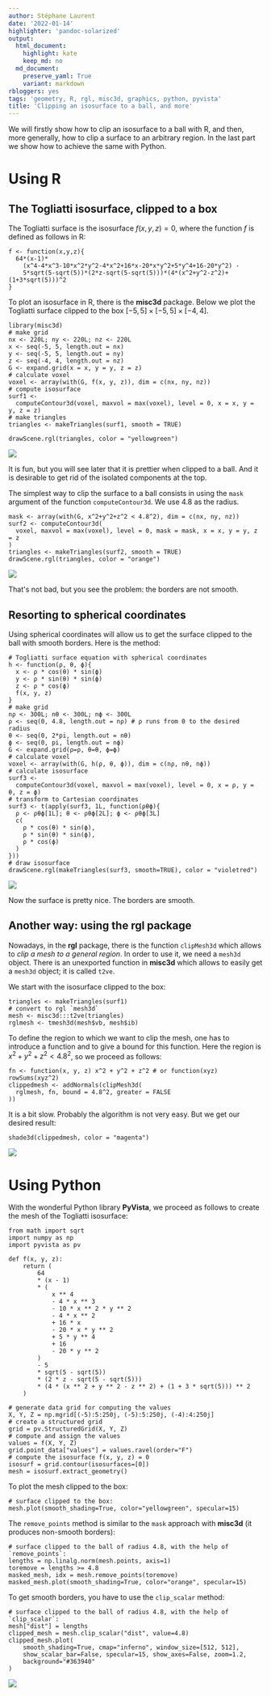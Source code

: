 ```yaml
---
author: Stéphane Laurent
date: '2022-01-14'
highlighter: 'pandoc-solarized'
output:
  html_document:
    highlight: kate
    keep_md: no
  md_document:
    preserve_yaml: True
    variant: markdown
rbloggers: yes
tags: 'geometry, R, rgl, misc3d, graphics, python, pyvista'
title: 'Clipping an isosurface to a ball, and more'
---
```


We will firstly show how to clip an isosurface to a ball with R, and
then, more generally, how to clip a surface to an arbitrary region. In
the last part we show how to achieve the same with Python.

Using R
=======

The Togliatti isosurface, clipped to a box
------------------------------------------

The Togliatti surface is the isosurface $f(x, y, z) = 0$, where the
function $f$ is defined as follows in R:

``` {.r}
f <- function(x,y,z){
  64*(x-1)*
    (x^4-4*x^3-10*x^2*y^2-4*x^2+16*x-20*x*y^2+5*y^4+16-20*y^2) - 
    5*sqrt(5-sqrt(5))*(2*z-sqrt(5-sqrt(5)))*(4*(x^2+y^2-z^2)+(1+3*sqrt(5)))^2
}
```

To plot an isosurface in R, there is the **misc3d** package. Below we
plot the Togliatti surface clipped to the box
$[-5,5] \times [-5,5] \times [-4,4]$.

``` {.r}
library(misc3d)
# make grid
nx <- 220L; ny <- 220L; nz <- 220L
x <- seq(-5, 5, length.out = nx) 
y <- seq(-5, 5, length.out = ny)
z <- seq(-4, 4, length.out = nz) 
G <- expand.grid(x = x, y = y, z = z)
# calculate voxel
voxel <- array(with(G, f(x, y, z)), dim = c(nx, ny, nz))
# compute isosurface
surf1 <- 
  computeContour3d(voxel, maxvol = max(voxel), level = 0, x = x, y = y, z = z)
# make triangles
triangles <- makeTriangles(surf1, smooth = TRUE)
```

``` {.r}
drawScene.rgl(triangles, color = "yellowgreen")
```

![](figures/Togliatti_box.gif)

It is fun, but you will see later that it is prettier when clipped to a
ball. And it is desirable to get rid of the isolated components at the
top.

The simplest way to clip the surface to a ball consists in using the
`mask` argument of the function `computeContour3d`. We use $4.8$ as the
radius.

``` {.r}
mask <- array(with(G, x^2+y^2+z^2 < 4.8^2), dim = c(nx, ny, nz))
surf2 <- computeContour3d(
  voxel, maxvol = max(voxel), level = 0, mask = mask, x = x, y = y, z = z
)
triangles <- makeTriangles(surf2, smooth = TRUE)
drawScene.rgl(triangles, color = "orange")
```

![](figures/Togliatti_mask.gif)

That's not bad, but you see the problem: the borders are not smooth.

Resorting to spherical coordinates
----------------------------------

Using spherical coordinates will allow us to get the surface clipped to
the ball with smooth borders. Here is the method:

``` {.r}
# Togliatti surface equation with spherical coordinates
h <- function(ρ, θ, ϕ){
  x <- ρ * cos(θ) * sin(ϕ)
  y <- ρ * sin(θ) * sin(ϕ)
  z <- ρ * cos(ϕ)
  f(x, y, z)
}
# make grid
nρ <- 300L; nθ <- 300L; nϕ <- 300L
ρ <- seq(0, 4.8, length.out = nρ) # ρ runs from 0 to the desired radius
θ <- seq(0, 2*pi, length.out = nθ)
ϕ <- seq(0, pi, length.out = nϕ) 
G <- expand.grid(ρ=ρ, θ=θ, ϕ=ϕ)
# calculate voxel
voxel <- array(with(G, h(ρ, θ, ϕ)), dim = c(nρ, nθ, nϕ))
# calculate isosurface
surf3 <- 
  computeContour3d(voxel, maxvol = max(voxel), level = 0, x = ρ, y = θ, z = ϕ)
# transform to Cartesian coordinates
surf3 <- t(apply(surf3, 1L, function(ρθϕ){
  ρ <- ρθϕ[1L]; θ <- ρθϕ[2L]; ϕ <- ρθϕ[3L] 
  c(
    ρ * cos(θ) * sin(ϕ),
    ρ * sin(θ) * sin(ϕ),
    ρ * cos(ϕ)
  )
}))
# draw isosurface
drawScene.rgl(makeTriangles(surf3, smooth=TRUE), color = "violetred")
```

![](figures/Togliatti_spherical.gif)

Now the surface is pretty nice. The borders are smooth.

Another way: using the rgl package
----------------------------------

Nowadays, in the **rgl** package, there is the function `clipMesh3d`
which allows to *clip a mesh to a general region*. In order to use it,
we need a `mesh3d` object. There is an unexported function in **misc3d**
which allows to easily get a `mesh3d` object; it is called `t2ve`.

We start with the isosurface clipped to the box:

``` {.r}
triangles <- makeTriangles(surf1)
# convert to rgl `mesh3d`
mesh <- misc3d:::t2ve(triangles)
rglmesh <- tmesh3d(mesh$vb, mesh$ib)
```

To define the region to which we want to clip the mesh, one has to
introduce a function and to give a bound for this function. Here the
region is $x^2 + y^2 + z^2 < 4.8^2$, so we proceed as follows:

``` {.r}
fn <- function(x, y, z) x^2 + y^2 + z^2 # or function(xyz) rowSums(xyz^2)
clippedmesh <- addNormals(clipMesh3d(
  rglmesh, fn, bound = 4.8^2, greater = FALSE
))
```

It is a bit slow. Probably the algorithm is not very easy. But we get
our desired result:

``` {.r}
shade3d(clippedmesh, color = "magenta")
```

![](figures/Togliatti_clipped.gif)

Using Python
============

With the wonderful Python library **PyVista**, we proceed as follows to
create the mesh of the Togliatti isosurface:

``` {.python}
from math import sqrt
import numpy as np
import pyvista as pv

def f(x, y, z):
    return (
        64
        * (x - 1)
        * (
            x ** 4
            - 4 * x ** 3
            - 10 * x ** 2 * y ** 2
            - 4 * x ** 2
            + 16 * x
            - 20 * x * y ** 2
            + 5 * y ** 4
            + 16
            - 20 * y ** 2
        )
        - 5
        * sqrt(5 - sqrt(5))
        * (2 * z - sqrt(5 - sqrt(5)))
        * (4 * (x ** 2 + y ** 2 - z ** 2) + (1 + 3 * sqrt(5))) ** 2
    )

# generate data grid for computing the values
X, Y, Z = np.mgrid[(-5):5:250j, (-5):5:250j, (-4):4:250j]
# create a structured grid
grid = pv.StructuredGrid(X, Y, Z)
# compute and assign the values
values = f(X, Y, Z)
grid.point_data["values"] = values.ravel(order="F")
# compute the isosurface f(x, y, z) = 0
isosurf = grid.contour(isosurfaces=[0])
mesh = isosurf.extract_geometry()
```

To plot the mesh clipped to the box:

``` {.python}
# surface clipped to the box:
mesh.plot(smooth_shading=True, color="yellowgreen", specular=15)
```

The `remove_points` method is similar to the `mask` approach with
**misc3d** (it produces non-smooth borders):

``` {.python}
# surface clipped to the ball of radius 4.8, with the help of `remove_points`:
lengths = np.linalg.norm(mesh.points, axis=1)
toremove = lengths >= 4.8
masked_mesh, idx = mesh.remove_points(toremove)
masked_mesh.plot(smooth_shading=True, color="orange", specular=15)
```

To get smooth borders, you have to use the `clip_scalar` method:

``` {.python}
# surface clipped to the ball of radius 4.8, with the help of `clip_scalar`:
mesh["dist"] = lengths
clipped_mesh = mesh.clip_scalar("dist", value=4.8)
clipped_mesh.plot(
    smooth_shading=True, cmap="inferno", window_size=[512, 512],
    show_scalar_bar=False, specular=15, show_axes=False, zoom=1.2,
    background="#363940"
)
```

![](figures/Togliatti_python.png)
